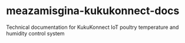 # meazamisgina-kukukonnect-docs
Technical documentation for KukuKonnect IoT poultry temperature and humidity control system
